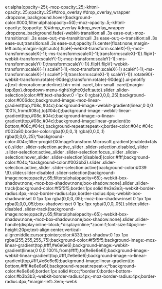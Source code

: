 er:alpha(opacity=25);-moz-opacity:.25;-khtml-opacity:.25;opacity:.25}#drop_overlay #drop_overlay_wrapper .dropzone_background.hover{background-color:#000;filter:alpha(opacity=50);-moz-opacity:.5;-khtml-opacity:.5;opacity:.5}#drop_overlay #drop_overlay_wrapper .dropzone_background.fade{-webkit-transition:all .3s ease-out;-moz-transition:all .3s ease-out;-ms-transition:all .3s ease-out;-o-transition:all .3s ease-out;transition:all .3s ease-out;opacity:1}.center{float:none;margin-left:auto;margin-right:auto}.flipH{-webkit-transform:scaleX(-1);-moz-transform:scaleX(-1);-ms-transform:scaleX(-1);transform:scaleX(-1)}.flipV{-webkit-transform:scaleY(-1);-moz-transform:scaleY(-1);-ms-transform:scaleY(-1);transform:scaleY(-1)}.flipH.flipV{-webkit-transform:scaleX(-1) scaleY(-1);-moz-transform:scaleX(-1) scaleY(-1);-ms-transform:scaleX(-1) scaleY(-1);transform:scaleX(-1) scaleY(-1)}.rotate90{-webkit-transform:rotate(-90deg);transform:rotate(-90deg)}.ui-pnotify a{text-decoration:underline}.btn-mini .caret,.btn-small .caret{margin-top:8px}.dropdown-menu-right{right:0;left:auto}.slider .slider-selection{color:#fff;text-shadow:0 -1px 0 rgba(0,0,0,.25);background-color:#006dcc;background-image:-moz-linear-gradient(top,#08c,#04c);background-image:-webkit-gradient(linear,0 0,0 100%,from(#08c),to(#04c));background-image:-webkit-linear-gradient(top,#08c,#04c);background-image:-o-linear-gradient(top,#08c,#04c);background-image:linear-gradient(to bottom,#08c,#04c);background-repeat:repeat-x;border-color:#04c #04c #002a80;border-color:rgba(0,0,0,.1) rgba(0,0,0,.1) rgba(0,0,0,.25);*background-color:#04c;filter:progid:DXImageTransform.Microsoft.gradient(enabled=false)}.slider .slider-selection.active,.slider .slider-selection.disabled,.slider .slider-selection:active,.slider .slider-selection:focus,.slider .slider-selection:hover,.slider .slider-selection[disabled]{color:#fff;background-color:#04c;*background-color:#003bb3}.slider .slider-selection.active,.slider .slider-selection:active{background-color:#039 \9}.slider.slider-disabled .slider-selection{background-image:none;opacity:.65;filter:alpha(opacity=65);-webkit-box-shadow:none;-moz-box-shadow:none;box-shadow:none}.slider .slider-track{background-color:#f5f5f5;border:1px solid #e3e3e3;-webkit-border-radius:4px;-moz-border-radius:4px;border-radius:4px;-webkit-box-shadow:inset 0 1px 1px rgba(0,0,0,.05);-moz-box-shadow:inset 0 1px 1px rgba(0,0,0,.05);box-shadow:inset 0 1px 1px rgba(0,0,0,.05)}.slider.slider-disabled .slider-track{background-image:none;opacity:.65;filter:alpha(opacity=65);-webkit-box-shadow:none;-moz-box-shadow:none;box-shadow:none}.slider .slider-handle{display:inline-block;*display:inline;*zoom:1;font-size:14px;line-height:20px;text-align:center;vertical-align:middle;cursor:pointer;color:#333;text-shadow:0 1px 1px rgba(255,255,255,.75);background-color:#f5f5f5;background-image:-moz-linear-gradient(top,#fff,#e6e6e6);background-image:-webkit-gradient(linear,0 0,0 100%,from(#fff),to(#e6e6e6));background-image:-webkit-linear-gradient(top,#fff,#e6e6e6);background-image:-o-linear-gradient(top,#fff,#e6e6e6);background-image:linear-gradient(to bottom,#fff,#e6e6e6);background-repeat:repeat-x;*background-color:#e6e6e6;border:1px solid #ccc;*border:0;border-bottom-color:#b3b3b3;-webkit-border-radius:4px;-moz-border-radius:4px;border-radius:4px;*margin-left:.3em;-webk